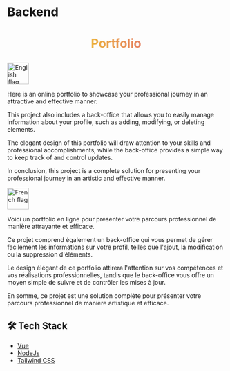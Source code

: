 # Backend

# <p align="center" style="align-item:center;background: -webkit-linear-gradient(to right, #f7ff00, #db36a4);background: linear-gradient(to right, #f7ff00, #db36a4);-webkit-background-clip: text; -webkit-text-fill-color: transparent;">Portfolio</p>
 


<img src="https://images.emojiterra.com/twitter/512px/1f1ec-1f1e7.png" alt= "English flag" width="50">

Here is an online portfolio to showcase your professional journey in an attractive and effective manner.

This project also includes a back-office that allows you to easily manage information about your profile, such as adding, modifying, or deleting elements.

The elegant design of this portfolio will draw attention to your skills and professional accomplishments, while the back-office provides a simple way to keep track of and control updates.

In conclusion, this project is a complete solution for presenting your professional journey in an artistic and effective manner.

<img src="https://images.emojiterra.com/twitter/v13.1/512px/1f1eb-1f1f7.png" alt= "French flag" width="50">

Voici un portfolio en ligne pour présenter votre parcours professionnel de manière attrayante et efficace.

Ce projet comprend également un back-office qui vous permet de gérer facilement les informations sur votre profil, telles que l'ajout, la modification ou la suppression d'éléments.

Le design élégant de ce portfolio attirera l'attention sur vos compétences et vos réalisations professionnelles, tandis que le back-office vous offre un moyen simple de suivre et de contrôler les mises à jour.

En somme, ce projet est une solution complète pour présenter votre parcours professionnel de manière artistique et efficace.


## 🛠️ Tech Stack
- [Vue](https://vuejs.org/)
- [NodeJs](https://nodejs.org/)
- [Tailwind CSS](https://tailwindcss.com/)

        
        
        
